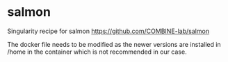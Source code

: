 # salmon
Singularity recipe for salmon https://github.com/COMBINE-lab/salmon

The docker file needs to be modified as the newer versions are installed in /home in the container which is not 
recommended in our case. 

